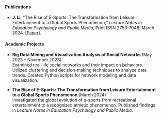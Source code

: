 #### Publications

- **J. Li**, "The Rise of E-Sports: The Transformation from Leisure Entertainment to a Global Sports Phenomenon," *Lecture Notes in Education Psychology and Public Media*, Print ISSN 2753-7048, March 2024. [[Paper](https://doi.org/10.1007/springer_link)].

#### Academic Projects

- **Big Data Mining and Visualization Analysis of Social Networks** (May 2023 – November 2023)  
  Examined real-life social networks and their impact on behaviors. Utilized clustering and decision-making techniques to analyze data trends. Created Python scripts for network modeling and data visualization.

- **The Rise of E-Sports: The Transformation from Leisure Entertainment to a Global Sports Phenomenon** (March 2024)  
  Investigated the global evolution of e-sports from recreational entertainment to a recognized athletic phenomenon. Published findings in *Lecture Notes in Education Psychology and Public Media*.


